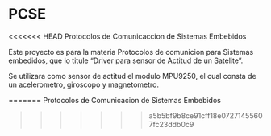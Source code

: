 # PCSE
<<<<<<< HEAD
Protocolos de Comunicaccion de Sistemas Embebidos

Este proyecto es para la materia Protocolos de comunicion para Sistemas embedidos, que lo titule “Driver para sensor de Actitud de un Satelite”.

Se utilizara como sensor de actitud el modulo MPU9250, el cual consta de un acelerometro, giroscopo y magnetometro. 

=======
Protocolos de Comunicacion de Sistemas Embebidos
>>>>>>> a5b5bf9b8ce91cff18e07271455607fc23ddb0c9
